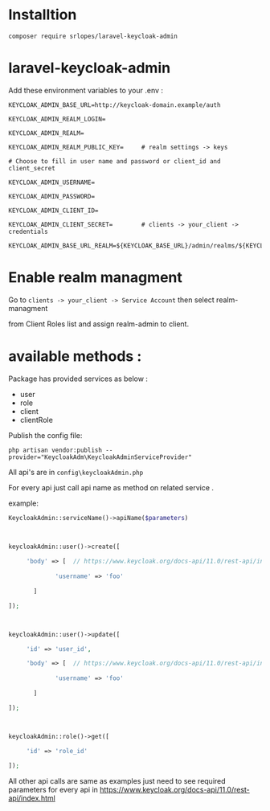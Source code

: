 # Installtion

```
composer require srlopes/laravel-keycloak-admin
```

# laravel-keycloak-admin



Add these environment variables to your .env :


```
KEYCLOAK_ADMIN_BASE_URL=http://keycloak-domain.example/auth

KEYCLOAK_ADMIN_REALM_LOGIN=

KEYCLOAK_ADMIN_REALM=

KEYCLOAK_ADMIN_REALM_PUBLIC_KEY=     # realm settings -> keys 
      
# Choose to fill in user name and password or client_id and client_secret

KEYCLOAK_ADMIN_USERNAME=

KEYCLOAK_ADMIN_PASSWORD=

KEYCLOAK_ADMIN_CLIENT_ID=      

KEYCLOAK_ADMIN_CLIENT_SECRET=        # clients -> your_client -> credentials 

KEYCLOAK_ADMIN_BASE_URL_REALM=${KEYCLOAK_BASE_URL}/admin/realms/${KEYCLOAK_ADMIN_REALM} 
```

# Enable realm managment

Go to ```clients -> your_client -> Service Account``` then select realm-managment

from Client Roles list and assign realm-admin to client.


# available methods : 


Package has provided services as below :

* user
* role
* client
* clientRole


Publish the config file:

````
php artisan vendor:publish --provider="KeycloakAdm\KeycloakAdminServiceProvider"
````


All api's are in ```config\keycloakAdmin.php```
 
For every api just call api name as method on related service .



example:
```php
KeycloakAdmin::serviceName()->apiName($parameters)



keycloakAdmin::user()->create([
      
     'body' => [  // https://www.keycloak.org/docs-api/11.0/rest-api/index.html#_userrepresentation
             
             'username' => 'foo'
              
       ]

]);



keycloakAdmin::user()->update([

     'id' => 'user_id',

     'body' => [  // https://www.keycloak.org/docs-api/11.0/rest-api/index.html#_userrepresentation
             
             'username' => 'foo'
              
       ]

]);



keycloakAdmin::role()->get([
      
     'id' => 'role_id'

]);
```

All other api calls are same as examples just need to see required parameters for every api in https://www.keycloak.org/docs-api/11.0/rest-api/index.html

